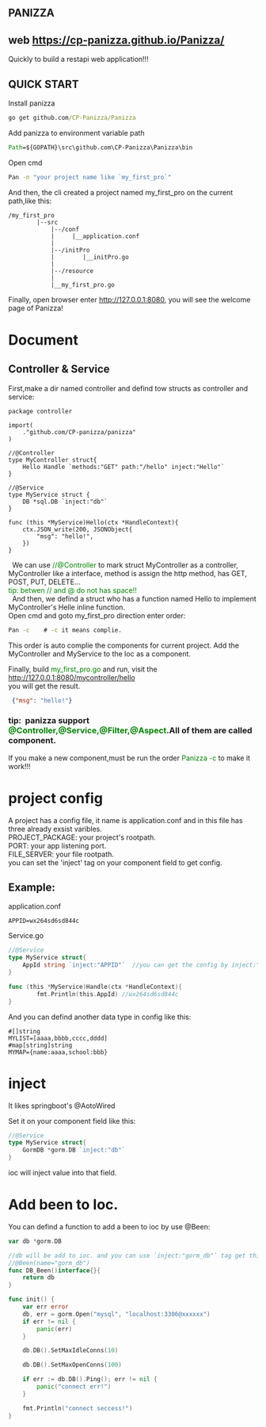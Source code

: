 ## PANIZZA
## web  https://cp-panizza.github.io/Panizza/
Quickly to build a restapi web application!!!

## QUICK START
Install panizza

``` cmd
go get github.com/CP-Panizza/Panizza
```

Add panizza to environment variable path
```cmd
Path=${GOPATH}\src\github.com\CP-Panizza\Panizza\bin
```
Open cmd
```cmd
Pan -n "your project name like `my_first_pro`"
```
And then, the cli created a project named my_first_pro on the current path,like this:
```text
/my_first_pro
        |--src
            |--/conf
            |     |__application.conf 
            |
            |--/initPro
            |        |__initPro.go
            |
            |--/resource
            |
            |__my_first_pro.go
```
Finally, open browser enter http://127.0.0.1:8080, you will see the welcome page of Panizza!

# Document
## Controller & Service
First,make a dir named controller and defind tow structs as controller and service:
```golang
package controller

import(
    ."github.com/CP-panizza/panizza"
)

//@Controller
type MyController struct{
    Hello Handle `methods:"GET" path:"/hello" inject:"Hello"`
}

//@Service
type MyService struct {
    DB *sql.DB `inject:"db"`
}

func (this *MyService)Hello(ctx *HandleContext){
    ctx.JSON_write(200, JSONObject{
        "msg": "hello!",
    })
}
```
&nbsp;&nbsp;We can use <font color="green">//@Controller</font> to mark struct MyController as a controller, MyController like a interface, method is assign the http method, has GET, POST, PUT, DELETE...<br/>
<font color="green">tip:&nbsp;betwen // and @ do not has space!!</font></br>
&nbsp;&nbsp;And then, we defind a struct who has a function named Hello to implement MyController's Helle inline function.</br>
Open cmd and goto my_first_pro direction enter order:
```cmd
Pan -c    # -c it means complie.
```
This order is auto complie the components for current project. Add the MyController and MyService to the Ioc as a component.

Finally, build <font color="green">my_first_pro.go</font> and run, visit the http://127.0.0.1:8080/mycontroller/hello</br>
you will get the result.
```json
 {"msg": "hello!"}
 ```

### tip:&nbsp;&nbsp;panizza support <font color="green">@Controller,@Service,@Filter,@Aspect</font>.All of them are called component.</br>
If you make a new component,must be run the order <font color="green">Panizza -c</font> to make it work!!!

# project config
A project has a config file, it name is application.conf and in this file has three already exsist varibles.</br>
PROJECT_PACKAGE:  your project's rootpath.</br>
PORT:  your app listening port.</br>
FILE_SERVER:  your file rootpath.</br>
you can set the 'inject' tag on your component field to get config.</br>
## Example:
application.conf
```text
APPID=wx264sd6sd844c
```
Service.go
```go
//@Service
type MyService struct{
    AppId string `inject:"APPID"`  //you can get the config by inject:"APPID" tag
}

func (this *MyService)Handle(ctx *HandleContext){
        fmt.Println(this.AppId) //wx264sd6sd844c
}
```
And you can defind another data type in config like this:</br>
```text
#[]string
MYLIST=[aaaa,bbbb,cccc,dddd]
#map[string]string
MYMAP={name:aaaa,school:bbb}
```
# inject
It likes springboot's @AotoWired

Set it on your component field like this:</br>
```go
//@Service
type MyService struct{
    GormDB *gorm.DB `inject:"db"`
}
```
ioc will inject value into that field.

# Add been to Ioc.
You can defind a function to add a been to ioc by use @Been:</br>
```go
var db *gorm.DB

//db will be add to ioc. and you can use `inject:"gorm_db"` tag get this been.
//@Been(name="gorm_db")
func DB_Been()interface{}{
	return db
}

func init() {
	var err error
	db, err = gorm.Open("mysql", "localhost:3306@xxxxxx")
	if err != nil {
		panic(err)
	}

	db.DB().SetMaxIdleConns(10)

	db.DB().SetMaxOpenConns(100)

	if err := db.DB().Ping(); err != nil {
		panic("connect err!")
	}

	fmt.Println("connect seccess!")
}
```
